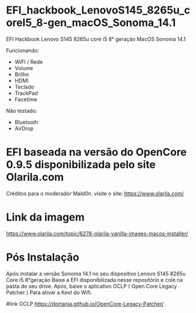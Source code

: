 # EFI_hackbook_LenovoS145_8265u_coreI5_8-gen_macOS_Sonoma_14.1
EFI Hackbook Lenovo S145 8265u core i5 8° geração MacOS Sonoma 14.1

Funcionando:
- WiFI / Rede
- Volume
- Brilho
- HDMI
- Teclado
- TrackPad
- Facetime


Não testado:
- Bluetooth
- AirDrop


# EFI baseada na versão do OpenCore 0.9.5 disponibilizada pelo site Olarila.com 
Créditos para o moderador Mald0n.
visite o site: https://www.olarila.com/

# Link da imagem
https://www.olarila.com/topic/6278-olarila-vanilla-images-macos-installer/

# Pós Instalação
Após instalar a versão Sonoma 14.1 no seu dispositivo Lenovo S145 8265u Core i5 8°geração
Baixe a EFI disponibilizada nesse repositório e cole na pasta do seu drive.
Após, baixe o aplicativo OCLP ( Open Core Legacy Patcher ) Para ativar a Kext do Wifi.

#link OCLP
https://dortania.github.io/OpenCore-Legacy-Patcher/



